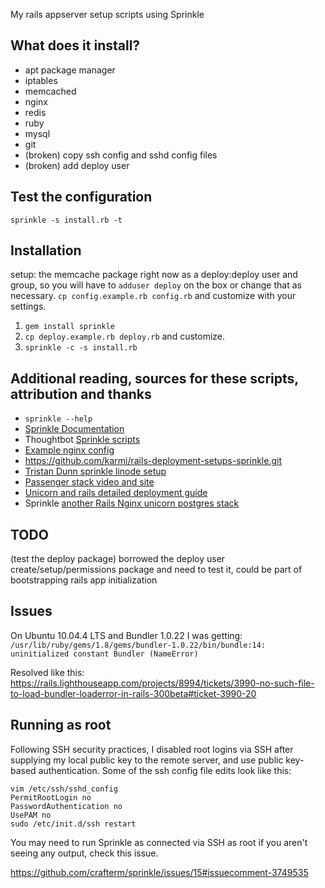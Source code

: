 My rails appserver setup scripts using Sprinkle

What does it install?
---------------------
 - apt package manager
 - iptables
 - memcached
 - nginx
 - redis
 - ruby
 - mysql
 - git
 - (broken) copy ssh config and sshd config files
 - (broken) add deploy user
 
Test the configuration
----------------------
    sprinkle -s install.rb -t
 
Installation
------------
  setup: the memcache package right now as a deploy:deploy user and group, so you will have to `adduser deploy` on the box
  or change that as necessary. `cp config.example.rb config.rb` and customize with your settings.
  
  1. `gem install sprinkle`
  2. `cp deploy.example.rb deploy.rb` and customize.
  3. `sprinkle -c -s install.rb`

Additional reading, sources for these scripts, attribution and thanks
---------------------------------------------------------------------
 - `sprinkle --help`
 - [Sprinkle Documentation](http://rubydoc.info/github/crafterm/sprinkle/master)
 - Thoughtbot [Sprinkle scripts](https://github.com/thoughtbot/continuous_sprinkles)
 - [Example nginx config](http://brainspl.at/nginx.conf.txt)
 - https://github.com/karmi/rails-deployment-setups-sprinkle.git
 - [Tristan Dunn sprinkle linode setup](https://github.com/tristandunn/sprinkle-linode)
 - [Passenger stack video and site](http://benschwarz.github.com/passenger-stack/)
 - [Unicorn and rails detailed deployment guide](http://tech.tomgoren.com/archives/245)
 - Sprinkle [another Rails Nginx unicorn postgres stack](https://github.com/Shift81/sprinkler)
 
TODO
----------
(test the deploy package) borrowed the deploy user create/setup/permissions package and need to test it, could be part of bootstrapping rails app initialization

Issues
------
On Ubuntu 10.04.4 LTS and Bundler 1.0.22 I was getting:
    `/usr/lib/ruby/gems/1.8/gems/bundler-1.0.22/bin/bundle:14: uninitialized constant Bundler (NameError)`

Resolved like this: https://rails.lighthouseapp.com/projects/8994/tickets/3990-no-such-file-to-load-bundler-loaderror-in-rails-300beta#ticket-3990-20
 
Running as root
---------------
Following SSH security practices, I disabled root logins via SSH after supplying my local public key to the remote server, and use public key-based authentication. Some of the ssh config file edits look like this:

    vim /etc/ssh/sshd_config
    PermitRootLogin no
    PasswordAuthentication no
    UsePAM no
    sudo /etc/init.d/ssh restart
    
You may need to run Sprinkle as connected via SSH as root if you aren't seeing any output, check this issue. 

https://github.com/crafterm/sprinkle/issues/15#issuecomment-3749535
